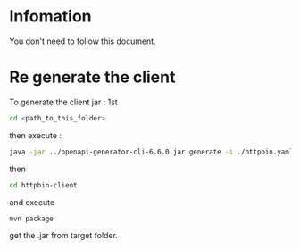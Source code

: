 # Infomation
You don't need to follow this document.

# Re generate the client
To generate the client jar : 
1st 
```sh
cd <path_to_this_folder>
```
then execute : 
```sh
java -jar ../openapi-generator-cli-6.6.0.jar generate -i ./httpbin.yaml --api-package lu.post.gen.v6.httpbin --model-package lu.post.gen.v6.httpbin.model --invoker-package lu.post.gen.v6.httpbin.invoker --group-id lu.post.gen.v6 --artifact-id httpbin-client --artifact-version 1.0-SNAPSHOT --generator-name java --library webclient --additional-properties=prependFormOrBodyParameters=true,hideGenerationTimestamp=true,java8=true,booleanGetterPrefix=is,dateLibrary=java8,useSpringBoot3=true,useJakartaEe=true -o httbin-client
```
then
```sh
cd httpbin-client 
```
and execute
```sh
mvn package
```
get the .jar from target folder.